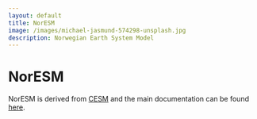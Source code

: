```yaml
---
layout: default
title: NorESM
image: /images/michael-jasmund-574298-unsplash.jpg
description: Norwegian Earth System Model
---
```


# NorESM

NorESM is derived from [CESM](http://www.cesm.ucar.edu/) and the main documentation can be found [here](https://noresm-docs.readthedocs.io/en/noresm2/).
